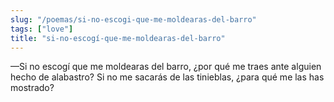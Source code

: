 ```yaml
---
slug: "/poemas/si-no-escogi-que-me-moldearas-del-barro"
tags: ["love"]
title: "si-no-escogí-que-me-moldearas-del-barro"
---
```

—Si no escogí que me moldearas del barro, ¿por qué me traes ante alguien hecho de alabastro? Si no me sacarás de las tinieblas, ¿para qué me las has mostrado?
